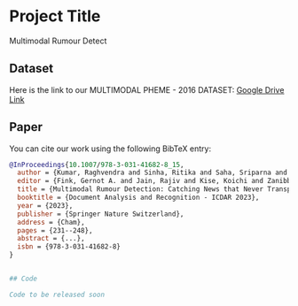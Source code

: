 # Project Title

Multimodal Rumour Detect
## Dataset

Here is the link to our MULTIMODAL PHEME - 2016 DATASET: [Google Drive Link](https://drive.google.com/file/d/1XR7g6UL8_4yqvo12alQn2iqmWvHb6iKr/view)

## Paper

You can cite our work using the following BibTeX entry:

```bibtex
@InProceedings{10.1007/978-3-031-41682-8_15,
  author = {Kumar, Raghvendra and Sinha, Ritika and Saha, Sriparna and Jatowt, Adam},
  editor = {Fink, Gernot A. and Jain, Rajiv and Kise, Koichi and Zanibbi, Richard},
  title = {Multimodal Rumour Detection: Catching News that Never Transpired!},
  booktitle = {Document Analysis and Recognition - ICDAR 2023},
  year = {2023},
  publisher = {Springer Nature Switzerland},
  address = {Cham},
  pages = {231--248},
  abstract = {...},
  isbn = {978-3-031-41682-8}
}


## Code

Code to be released soon
